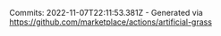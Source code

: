 Commits: 2022-11-07T22:11:53.381Z - Generated via https://github.com/marketplace/actions/artificial-grass
<br>

